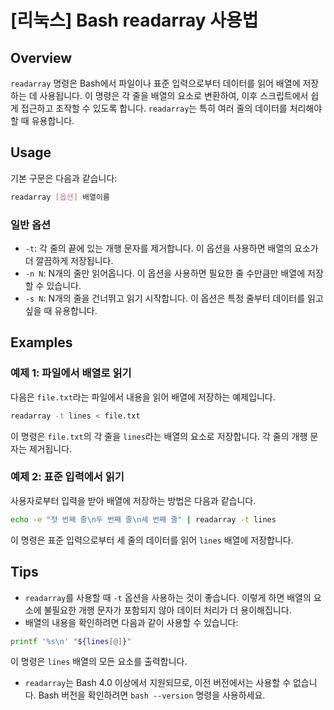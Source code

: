 # [리눅스] Bash readarray 사용법

## Overview
`readarray` 명령은 Bash에서 파일이나 표준 입력으로부터 데이터를 읽어 배열에 저장하는 데 사용됩니다. 이 명령은 각 줄을 배열의 요소로 변환하여, 이후 스크립트에서 쉽게 접근하고 조작할 수 있도록 합니다. `readarray`는 특히 여러 줄의 데이터를 처리해야 할 때 유용합니다.

## Usage
기본 구문은 다음과 같습니다:

```bash
readarray [옵션] 배열이름
```

### 일반 옵션
- `-t`: 각 줄의 끝에 있는 개행 문자를 제거합니다. 이 옵션을 사용하면 배열의 요소가 더 깔끔하게 저장됩니다.
- `-n N`: N개의 줄만 읽어옵니다. 이 옵션을 사용하면 필요한 줄 수만큼만 배열에 저장할 수 있습니다.
- `-s N`: N개의 줄을 건너뛰고 읽기 시작합니다. 이 옵션은 특정 줄부터 데이터를 읽고 싶을 때 유용합니다.

## Examples
### 예제 1: 파일에서 배열로 읽기
다음은 `file.txt`라는 파일에서 내용을 읽어 배열에 저장하는 예제입니다.

```bash
readarray -t lines < file.txt
```

이 명령은 `file.txt`의 각 줄을 `lines`라는 배열의 요소로 저장합니다. 각 줄의 개행 문자는 제거됩니다.

### 예제 2: 표준 입력에서 읽기
사용자로부터 입력을 받아 배열에 저장하는 방법은 다음과 같습니다.

```bash
echo -e "첫 번째 줄\n두 번째 줄\n세 번째 줄" | readarray -t lines
```

이 명령은 표준 입력으로부터 세 줄의 데이터를 읽어 `lines` 배열에 저장합니다.

## Tips
- `readarray`를 사용할 때 `-t` 옵션을 사용하는 것이 좋습니다. 이렇게 하면 배열의 요소에 불필요한 개행 문자가 포함되지 않아 데이터 처리가 더 용이해집니다.
- 배열의 내용을 확인하려면 다음과 같이 사용할 수 있습니다:

```bash
printf '%s\n' "${lines[@]}"
```

이 명령은 `lines` 배열의 모든 요소를 출력합니다. 

- `readarray`는 Bash 4.0 이상에서 지원되므로, 이전 버전에서는 사용할 수 없습니다. Bash 버전을 확인하려면 `bash --version` 명령을 사용하세요.
